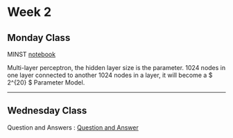 # Week 2

## Monday Class

MINST [notebook](./04_mnist_basics.ipynb)

Multi-layer perceptron, the hidden layer size is the parameter. 1024 nodes in one layer connected to another 1024 nodes in a layer, it will become a $ 2^{20} $ Parameter Model.

---

## Wednesday Class

Question and Answers : [Question and Answer](./week-2-qna.md)